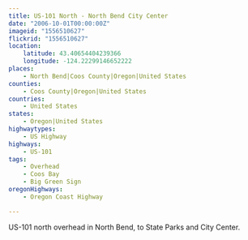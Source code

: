 ```yaml
---
title: US-101 North - North Bend City Center
date: "2006-10-01T00:00:00Z"
imageid: "1556510627"
flickrid: "1556510627"
location:
    latitude: 43.40654404239366
    longitude: -124.22299146652222
places:
    - North Bend|Coos County|Oregon|United States
counties:
    - Coos County|Oregon|United States
countries:
    - United States
states:
    - Oregon|United States
highwaytypes:
    - US Highway
highways:
    - US-101
tags:
    - Overhead
    - Coos Bay
    - Big Green Sign
oregonHighways:
    - Oregon Coast Highway

---
```

US-101 north overhead in North Bend, to State Parks and City Center.